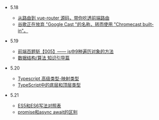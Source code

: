 - 5.18
    - [从路由到 vue-router 源码，带你吃透前端路由](https://juejin.cn/post/6942520773156438023)
    - [谷歌正在放弃 "Google Cast "的名称，转而使用 "Chromecast built-in"。](https://juejin.cn/post/6963575736133222436)
  

- 5.19
    - [前端百题斩【005】—— js中9种遍历对象的方法](https://juejin.cn/post/6963647394974007304)
    - [数据结构/算法 知识引导篇](https://juejin.cn/post/6962340540822061070#heading-0)
  
  
- 5.20
    - [Typescript 高级类型-映射类型](https://juejin.cn/post/6962441571018997791#heading-0)
    - [TypeScript中的底层和顶层类型](https://juejin.cn/post/6962122843329052686#heading-0)
  
  
- 5.21
    -  [ ES5和ES6写法对照表](https://www.jianshu.com/p/618e1396383e)
    - [promise和async await的区别](https://www.jianshu.com/p/463280af23ef)





